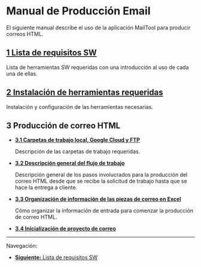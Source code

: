 **Manual de Producción Email**
===

El siguiente manual describe el uso de la aplicación MailTool para producir correos HTML.

**[1 Lista de requisitos SW](1_Requisitos_SW.md)**
---
Lista de herramientas SW requeridas con una introducción al uso de cada una de ellas.


**[2 Instalación de herramientas requeridas](2_Instalacion_SW.md)**
---

Instalación y configuración de las herramientas necesarias.


**3 Producción de correo HTML**
---


* **[3.1 Carpetas de trabajo local, Google Cloud y FTP](3_1_Carpetas_de_trabajo.md)** 

    Descripción de las carpetas de trabajo requeridas.


* **[3.2 Descripción general del flujo de trabajo](3_2_Flujo_de_trabajo.md)**

    Descripción general de los pasos involucrados para la producción del correo HTML desde que se recibe la solicitud de trabajo hasta que se hace la entrega a cliente.


* **[3.3 Organización de información de las piezas de correo en Excel](3_3_Organizacion_de_informacion.md)** 

    Cómo organizar la información de entrada para comenzar la producción de correo HTML.

* **[3.4 Inicialización de proyecto de correo](3_4_Inicio_de_proyecto.md)** 


___

Navegación:

* [**Siguiente:** Lista de requisitos SW](1_Requisitos_SW.md)
